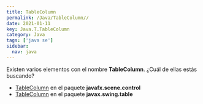 ```yaml
---
title: TableColumn
permalink: /Java/TableColumn//
date: 2021-01-11
key: Java.T.TableColumn
category: Java
tags: ['java se']
sidebar: 
  nav: java
---
```


Existen varios elementos con el nombre **TableColumn**. ¿Cuál de ellas estás buscando?
<ul>
<li><a href="/Java/TableColumn-javafx-scene-control/">TableColumn</a> en el paquete <strong>javafx.scene.control</strong></li>
<li><a href="/Java/TableColumn-javax-swing-table/">TableColumn</a> en el paquete <strong>javax.swing.table</strong></li>
<ul>

